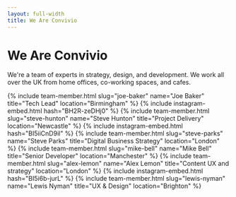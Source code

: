 ```yaml
---
layout: full-width
title: We Are Convivio
---
```


<div class="team__wrapper">
  <h1 class="page-heading">We Are Convivio</h1>
  <div class="team__intro">
    <p>We're a team of experts in strategy, design, and development. We work all over the UK from home offices, co-working spaces, and cafes.</p>
  </div>
  <div class="team__listing">
    <div class="team-member__listing">
      {% include team-member.html slug="joe-baker" name="Joe Baker" title="Tech Lead" location="Birmingham" %}
      {% include instagram-embed.html hash="BH2R-zeDHj0" %}
      {% include team-member.html slug="steve-hunton" name="Steve Hunton" title="Project Delivery" location="Newcastle" %}
      {% include instagram-embed.html hash="BI5iiCnD9il" %}
      {% include team-member.html slug="steve-parks" name="Steve Parks" title="Digital Business Strategy" location="London" %}
      {% include team-member.html slug="mike-bell" name="Mike Bell" title="Senior Developer" location="Manchester" %}
      {% include team-member.html slug="alex-lemon" name="Alex Lemon" title="Content UX and strategy" location="London" %}
      {% include instagram-embed.html hash="BI5i6b-jurL" %}
      {% include team-member.html slug="lewis-nyman" name="Lewis Nyman" title="UX & Design" location="Brighton" %}
    </div>
  </div>
</div>
